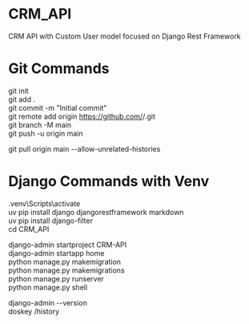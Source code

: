 # CRM_API
CRM API with Custom User model focused on Django Rest Framework


# Git Commands
git init  
git add .  
git commit -m "Initial commit"  
git remote add origin https://github.com/<your-username>/<repo-name>.git  
git branch -M main  
git push -u origin main  

git pull origin main --allow-unrelated-histories  

# Django Commands with Venv
.venv\Scripts\activate  
uv pip install django djangorestframework markdown  
uv pip install django-filter  
cd CRM_API  

django-admin startproject CRM-API  
django-admin startapp home  
python manage.py makemigration  
python manage.py makemigrations  
python manage.py runserver  
python manage.py shell  
  
django-admin --version  
doskey /history  
